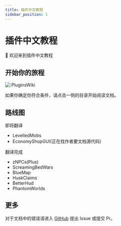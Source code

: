 ```yaml
---
title: 插件中文教程
sidebar_position: 1
---
```


# 插件中文教程

👋 欢迎来到插件中文教程


## 开始你的旅程

![:PluginsWiki](https://count.kjchmc.cn/get/@:PluginWiki)

如果你确定你符合条件，请点击一侧的目录开始阅读文档。

## 路线图

即将翻译

* LevelledMobs
* EconomyShopGUI(正在找作者要文档源代码)

翻译完成

* zNPCs(Plus)
* ScreamingBedWars
* BlueMap
* HuskClaims
* BetterHud
* PhantomWorlds

## 更多

对于文档中的错误请进入 [GitHub](https://github.com/8aka-Team/PluginsWiki) 提出 Issue 或提交 Pr。